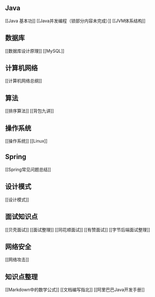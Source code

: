 ## Java
[[Java 基本功]]
[[Java并发编程（锁部分内容未完成）]]
[[JVM体系结构]]

## 数据库
[[数据库设计原理]]
[[MySQL]]

## 计算机网络
[[计算机网络总纲]]

## 算法
[[排序算法]]
[[背包九讲]]

## 操作系统
[[操作系统]]
[[Linux]]

## Spring 
[[Spring常见问题总结]]

## 设计模式
[[设计模式]]

## 面试知识点
[[贝壳面试]]
[[面试整理]]
[[同花顺面试]]
[[有赞面试]]
[[字节后端面试整理]]

## 网络安全
[[网络攻击]]

## 知识点整理
[[Markdown中的数学公式]]
[[文档编写指北]]
[[阿里巴巴Java开发手册]]